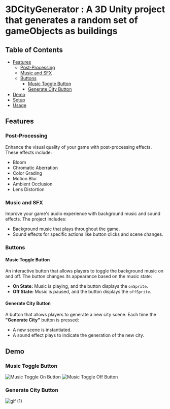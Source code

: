 # 3DCityGenerator : A 3D Unity project that generates a random set of gameObjects as buildings

## Table of Contents
- [Features](#features)
  - [Post-Processing](#post-processing)
  - [Music and SFX](#music-and-sfx)
  - [Buttons](#buttons)
    - [Music Toggle Button](#music-toggle-button)
    - [Generate City Button](#generate-city-button)
- [Demo](#demo)
- [Setup](#setup)
- [Usage](#usage)

## Features

### Post-Processing
Enhance the visual quality of your game with post-processing effects. These effects include:
- Bloom
- Chromatic Aberration
- Color Grading
- Motion Blur
- Ambient Occlusion
- Lens Distortion

### Music and SFX
Improve your game's audio experience with background music and sound effects. The project includes:
- Background music that plays throughout the game.
- Sound effects for specific actions like button clicks and scene changes.

### Buttons

#### Music Toggle Button
An interactive button that allows players to toggle the background music on and off. The button changes its appearance based on the music state:
- **On State:** Music is playing, and the button displays the `onSprite`.
- **Off State:** Music is paused, and the button displays the `offSprite`.

#### Generate City Button
A button that allows players to generate a new city scene. Each time the **"Generate City"** button is pressed:
- A new scene is instantiated.
- A sound effect plays to indicate the generation of the new city.

## Demo

### Music Toggle Button
![Music Toggle On Button](https://github.com/mihww/3DCityGenerator/assets/147138758/ff690900-c543-412f-88a0-dd7c28e78ca7)
![Music Toggle Off Button](https://github.com/mihww/3DCityGenerator/assets/147138758/aa229739-368f-4728-8863-af1f308acad0)

### Generate City Button
![gif (1)](https://github.com/mihww/3DCityGenerator/assets/147138758/14126d8f-aa0c-47c7-9c62-5fb067007344)


